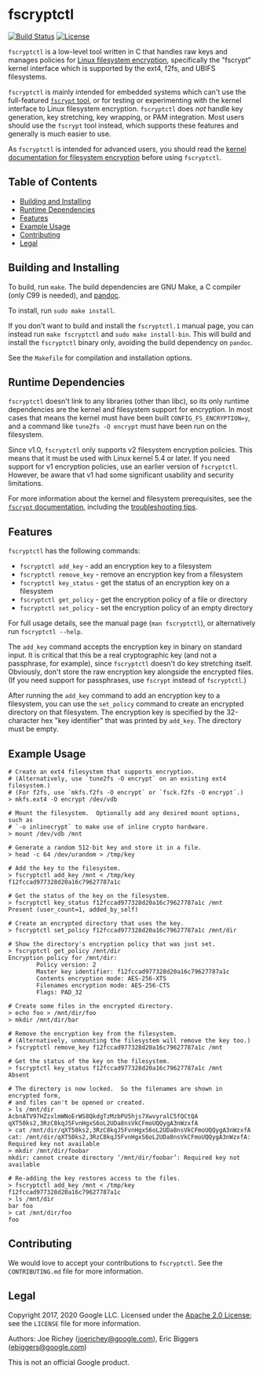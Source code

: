 # fscryptctl

[![Build Status](https://github.com/google/fscryptctl/workflows/CI/badge.svg)](https://github.com/google/fscryptctl/actions?query=workflow%3ACI+branch%3Amaster)
[![License](https://img.shields.io/badge/LICENSE-Apache2.0-ff69b4.svg)](http://www.apache.org/licenses/LICENSE-2.0.html)

`fscryptctl` is a low-level tool written in C that handles raw keys and manages
policies for [Linux filesystem
encryption](https://www.kernel.org/doc/html/latest/filesystems/fscrypt.html),
specifically the "fscrypt" kernel interface which is supported by the ext4,
f2fs, and UBIFS filesystems.

`fscryptctl` is mainly intended for embedded systems which can't use the
full-featured [`fscrypt` tool](https://github.com/google/fscrypt), or for
testing or experimenting with the kernel interface to Linux filesystem
encryption.  `fscryptctl` does *not* handle key generation, key stretching, key
wrapping, or PAM integration.  Most users should use the `fscrypt` tool instead,
which supports these features and generally is much easier to use.

As `fscryptctl` is intended for advanced users, you should read the [kernel
documentation for filesystem
encryption](https://www.kernel.org/doc/html/latest/filesystems/fscrypt.html)
before using `fscryptctl`.

## Table of Contents

- [Building and Installing](#building-and-installing)
- [Runtime Dependencies](#runtime-dependencies)
- [Features](#features)
- [Example Usage](#example-usage)
- [Contributing](#contributing)
- [Legal](#legal)

## Building and Installing

To build, run `make`.  The build dependencies are GNU Make, a C compiler (only
C99 is needed), and [pandoc](https://pandoc.org/).

To install, run `sudo make install`.

If you don't want to build and install the `fscryptctl.1` manual page, you can
instead run `make fscryptctl` and `sudo make install-bin`.  This will build and
install the `fscryptctl` binary only, avoiding the build dependency on `pandoc`.

See the `Makefile` for compilation and installation options.

## Runtime Dependencies

`fscryptctl` doesn't link to any libraries (other than libc), so its only
runtime dependencies are the kernel and filesystem support for encryption.  In
most cases that means the kernel must have been built `CONFIG_FS_ENCRYPTION=y`,
and a command like `tune2fs -O encrypt` must have been run on the filesystem.

Since v1.0, `fscryptctl` only supports v2 filesystem encryption policies.  This
means that it must be used with Linux kernel 5.4 or later.   If you need support
for v1 encryption policies, use an earlier version of `fscryptctl`.  However, be
aware that v1 had some significant usability and security limitations.

For more information about the kernel and filesystem prerequisites, see the
[`fscrypt`
documentation](https://github.com/google/fscrypt#runtime-dependencies),
including the [troubleshooting
tips](https://github.com/google/fscrypt#getting-encryption-not-enabled-on-an-ext4-filesystem).

## Features

`fscryptctl` has the following commands:

* `fscryptctl add_key` - add an encryption key to a filesystem
* `fscryptctl remove_key` - remove an encryption key from a filesystem
* `fscryptctl key_status` - get the status of an encryption key on a filesystem
* `fscryptctl get_policy` - get the encryption policy of a file or directory
* `fscryptctl set_policy` - set the encryption policy of an empty directory

For full usage details, see the manual page (`man fscryptctl`), or alternatively
run `fscryptctl --help`.

The `add_key` command accepts the encryption key in binary on standard input.
It is critical that this be a real cryptographic key (and not a passphrase, for
example), since `fscryptctl` doesn't do key stretching itself.  Obviously, don't
store the raw encryption key alongside the encrypted files.  (If you need
support for passphrases, use `fscrypt` instead of `fscryptctl`.)

After running the `add_key` command to add an encryption key to a filesystem,
you can use the `set_policy` command to create an encrypted directory on that
filesystem.  The encryption key is specified by the 32-character hex "key
identifier" that was printed by `add_key`.  The directory must be empty.

## Example Usage

```shell
# Create an ext4 filesystem that supports encryption.
# (Alternatively, use `tune2fs -O encrypt` on an existing ext4 filesystem.)
# (For f2fs, use `mkfs.f2fs -O encrypt` or `fsck.f2fs -O encrypt`.)
> mkfs.ext4 -O encrypt /dev/vdb

# Mount the filesystem.  Optionally add any desired mount options, such as
# `-o inlinecrypt` to make use of inline crypto hardware.
> mount /dev/vdb /mnt

# Generate a random 512-bit key and store it in a file.
> head -c 64 /dev/urandom > /tmp/key

# Add the key to the filesystem.
> fscryptctl add_key /mnt < /tmp/key
f12fccad977328d20a16c79627787a1c

# Get the status of the key on the filesystem.
> fscryptctl key_status f12fccad977328d20a16c79627787a1c /mnt
Present (user_count=1, added_by_self)

# Create an encrypted directory that uses the key.
> fscryptctl set_policy f12fccad977328d20a16c79627787a1c /mnt/dir

# Show the directory's encryption policy that was just set.
> fscryptctl get_policy /mnt/dir
Encryption policy for /mnt/dir:
        Policy version: 2
        Master key identifier: f12fccad977328d20a16c79627787a1c
        Contents encryption mode: AES-256-XTS
        Filenames encryption mode: AES-256-CTS
        Flags: PAD_32

# Create some files in the encrypted directory.
> echo foo > /mnt/dir/foo
> mkdir /mnt/dir/bar

# Remove the encryption key from the filesystem.
# (Alternatively, unmounting the filesystem will remove the key too.)
> fscryptctl remove_key f12fccad977328d20a16c79627787a1c /mnt

# Get the status of the key on the filesystem.
> fscryptctl key_status f12fccad977328d20a16c79627787a1c /mnt
Absent

# The directory is now locked.  So the filenames are shown in encrypted form,
# and files can't be opened or created.
> ls /mnt/dir
AcbnATV97HZzxlmWNoErWS8QkdgTzMzbPU5hjs7XwvyralC5fQCtQA
qXT50ks2,3RzC8kqJ5FvnHgxS6oL2UDa8nsVkCFmoUQQygA3nWzxfA
> cat /mnt/dir/qXT50ks2,3RzC8kqJ5FvnHgxS6oL2UDa8nsVkCFmoUQQygA3nWzxfA
cat: /mnt/dir/qXT50ks2,3RzC8kqJ5FvnHgxS6oL2UDa8nsVkCFmoUQQygA3nWzxfA: Required key not available
> mkdir /mnt/dir/foobar
mkdir: cannot create directory ‘/mnt/dir/foobar’: Required key not available

# Re-adding the key restores access to the files.
> fscryptctl add_key /mnt < /tmp/key
f12fccad977328d20a16c79627787a1c
> ls /mnt/dir
bar foo
> cat /mnt/dir/foo
foo
```

## Contributing

We would love to accept your contributions to `fscryptctl`.  See the
`CONTRIBUTING.md` file for more information.

## Legal

Copyright 2017, 2020 Google LLC.  Licensed under the
[Apache 2.0 License](https://www.apache.org/licenses/LICENSE-2.0); see the
`LICENSE` file for more information.

Authors: Joe Richey (joerichey@google.com),
         Eric Biggers (ebiggers@google.com)

This is not an official Google product.
